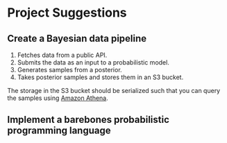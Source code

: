 # Project Suggestions

## Create a Bayesian data pipeline

1. Fetches data from a public API.
1. Submits the data as an input to a probabilistic model.
1. Generates samples from a posterior.
1. Takes posterior samples and stores them in an S3 bucket.

The storage in the S3 bucket should be serialized such that you can query the samples using [Amazon Athena](https://aws.amazon.com/blogs/big-data/analyzing-data-in-s3-using-amazon-athena/).

## Implement a barebones probabilistic programming language

